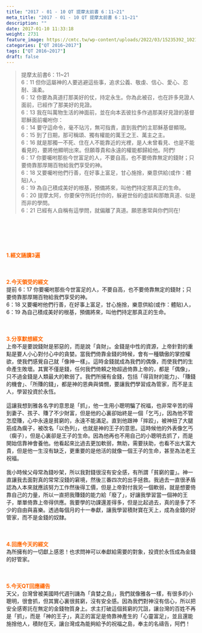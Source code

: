```yaml
---
title: "2017 - 01 - 10 QT 提摩太前書 6：11~21"
meta_title: "2017 - 01 - 10 QT 提摩太前書 6：11~21"
description: ""
date: 2017-01-10 11:33:18
weight: 2731
feature_image: https://cmtc.tw/wp-content/uploads/2022/03/15235392_10211799862337740_180693556567566654_o-1.webp
categories: ["QT 2016~2017"]
tags: ["QT 2016~2017"]
draft: false
---
```


<blockquote>提摩太前書6：11~21<br />
6：11 但你這屬神的人要逃避這些事，追求公義、敬虔、信心、愛心、忍耐、溫柔。<br />
6：12 你要為真道打那美好的仗，持定永生。你為此被召，也在許多見證人面前，已經作了那美好的見證。<br />
6：13 我在叫萬物生活的神面前，並在向本丟彼拉多作過那美好見證的基督耶穌面前囑咐你：<br />
6：14 要守這命令，毫不玷污，無可指責，直到我們的主耶穌基督顯現。<br />
6：15 到了日期，那可稱頌、獨有權能的萬王之王、萬主之主。<br />
6：16 就是那獨一不死、住在人不能靠近的光裡，是人未曾看見、也是不能看見的，要將他顯明出來。但願尊貴和永遠的權能都歸給他。阿們!<br />
6：17 你要囑咐那些今世富足的人，不要自高，也不要倚靠無定的錢財；只要倚靠那厚賜百物給我們享受的神。<br />
6：18 又要囑咐他們行善，在好事上富足，甘心施捨，樂意供給(或作：體貼)人，<br />
6：19 為自己積成美好的根基，預備將來，叫他們持定那真正的生命。<br />
6：20 提摩太阿，你要保守所託付你的，躲避世俗的虛談和那敵真道、似是而非的學問。<br />
6：21 已經有人自稱有這學問，就偏離了真道。願恩惠常與你們同在!</blockquote><br />
&nbsp;<br />
<br />
&nbsp;<br />
<br />
<span style="color: #ff6600;"><strong>1.</strong><strong>經文誦讀3遍</strong></span><br />
<br />
<span style="color: #ff6600;"><strong> </strong></span><br />
<br />
<span style="color: #ff6600;"><strong>2.</strong><strong>今天領受的經文<br />
</strong></span>提前 6：17 你要囑咐那些今世富足的人，不要自高，也不要倚靠無定的錢財；只要倚靠那厚賜百物給我們享受的神。<br />
6：18 又要囑咐他們行善，在好事上富足，甘心施捨，樂意供給(或作：體貼)人，<br />
6：19 為自己積成美好的根基，預備將來，叫他們持定那真正的生命。<br />
<br />
&nbsp;<br />
<br />
<span style="color: #ff6600;"><strong>3.</strong><strong>分享默想經文<br />
</strong></span>上帝不是要說錢財是邪惡的，而是說「貪財」。金錢是中性的資源，上帝針對的重點是要人小心對付心中的貪婪。當我們倚靠金錢的時候，會有一種驕傲的掌控權欲，使我們感覺自己就「像神一樣」。這時金錢就成為我們的偶像，而使我們的生命產生敗壞。其實不僅是錢，任何我們倚頼之物超過倚靠上帝的，都是「偶像」，只不過金錢是人類最大的軟弱了。我們所擁有金錢，包括「得貨財的能力」、「賺錢的機會」、「所賺的錢」，都是神的恩典與憐憫，要讓我們學習成為管家，而不是主人，學習投資於永恆。<br />
<br />
這讓我想到雅各名字的意思是「抓」，他一生用小聰明騙了祝福，也非常辛苦的得到妻子、孩子、賺了不少財富，但是他的心裏卻始終是一個「乞丐」，因為他不管怎麼賺，心中永遠是貧窮的，永遠不能滿足。直到他跟神「摔跤」，被神扭了大腿筋成為瘸子，被改名「以色列」，也就是神的王子的意思。這時候他的外表像乞丐（瘸子），但是心裏卻是王子的生命。因為他再也不用自己的小聰明去抓了，而是開始信靠神會養他。他看起來比過去更加軟弱，無助，需要扶助，也看不出大富大貴，但是他一生沒有缺乏，更重要的是他活的就像一個王子的生命，甚至為法老王祝福。<br />
<br />
我小時候父母常為錢吵架，所以我對錢很沒有安全感，有所謂「貧窮的靈」。神一直讓我去面對真的常常沒錢的窘境，然後三番四次的出手拯救。我過去一直很矛盾認為人本來就應該努力工作然後得工價，但是上帝對付我另一個軟弱，就是想要倚靠自己的力量，所以一直把我賺錢的能力給「廢了」，好讓我學習當一個神的王子，單單倚靠上帝得供應。我要學的功課還差得多，但是比起過去，真的是多了不少的自由與喜樂。透過每個月的十一奉獻，讓我學習積財寶在天上，成為金錢的好管家，而不是金錢的奴隸。<br />
<br />
&nbsp;<br />
<br />
<span style="color: #ff6600;"><strong>4.</strong><strong>回應今天的經文<br />
</strong></span>為所擁有的一切獻上感恩！也求問神可以奉獻給需要的對象，投資於永恆成為金錢的好管家。<br />
<br />
&nbsp;<br />
<br />
<span style="color: #ff6600;"><strong>5.</strong></span><strong><span style="color: #ff6600;">今天QT回應禱告<br />
</span></strong>天父，台灣曾被美國時代週刊譏為「貪婪之島」，我們就像雅各一樣，有很多的小聰明，很會抓，但其實心裏很貧窮，沒有安全感。因為我們對神沒有信心，所以把安全感寄託在無定的金錢物質身上。求主打破這個貧窮的咒詛，讓台灣的百姓不再是「抓」，而是「神的王子」，真正的富足是倚靠神產生的「心靈富足」，並且還能施捨他人，積財在天，讓台灣成為能夠給予的祝福之島，奉主的名禱告，阿們！<br />
<br />
&nbsp;<br />
<br />
<strong><span style="color: #ff6600;"> </span></strong>
        